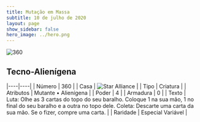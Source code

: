 ```yaml
---
title: Mutação em Massa
subtitle: 10 de julho de 2020
layout: page
show_sidebar: false
hero_image: ../hero.png
---
```


![360](https://cdn.keyforgegame.com/media/card_front/pt/479_360_85RX34V2387X_pt.png)

## Tecno-Alienígena

|----|----|
| Número | 360 |
| Casa | ![Star Alliance](https://archonarcana.com/images/thumb/7/7d/Star_Alliance.png/22px-Star_Alliance.png "Aliança Estelar") |
| Tipo | Criatura |
| Atributos | Mutante • Alienígena |
| Poder | 4 |
| Armadura | 0 |
| Texto | Luta: Olhe as 3 cartas do topo do seu baralho. Coloque 1 na sua mão, 1 no final do seu baralho e a outra no topo dele. Coleta: Descarte uma carta da sua mão. Se o fizer, compre uma carta. |
| Raridade | Especial Variável |
